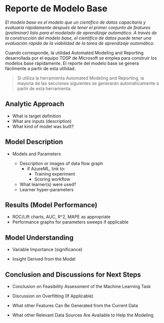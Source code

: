 # Reporte de Modelo Base

_El modelo base es el modelo que un científico de datos capacitaría y evaluaría rápidamente después de tener el primer conjunto de features (preliminar) listo para el modelado de aprendizaje automático. A través de la construcción del modelo base, el científico de datos puede tener una evaluación rápida de la viabilidad de la tarea de aprendizaje automático._

Cuando corresponde, la utilidad Automated Modeling and Reporting desarrollada por el equipo TDSP de Microsoft se emplea para construir los modelos base rápidamente. El reporte del modelo base se genera fácilmente a partir de esta utilidad.

> Si utiliza la herramienta Automated Modeling and Reporting, la mayoría de las secciones siguientes se generarán automáticamente a partir de esta herramienta. 

## Analytic Approach
* What is target definition
* What are inputs (description)
* What kind of model was built?

## Model Description

* Models and Parameters

	* Description or images of data flow graph
  		* if AzureML, link to:
    		* Training experiment
    		* Scoring workflow
	* What learner(s) were used?
	* Learner hyper-parameters


## Results (Model Performance)
* ROC/Lift charts, AUC, R^2, MAPE as appropriate
* Performance graphs for parameters sweeps if applicable

## Model Understanding

* Variable Importance (significance)

* Insight Derived from the Model



## Conclusion and Discussions for Next Steps

* Conclusion on Feasibility Assessment of the Machine Learning Task

* Discussion on Overfitting (If Applicable)

* What other Features Can Be Generated from the Current Data

* What other Relevant Data Sources Are Available to Help the Modeling
